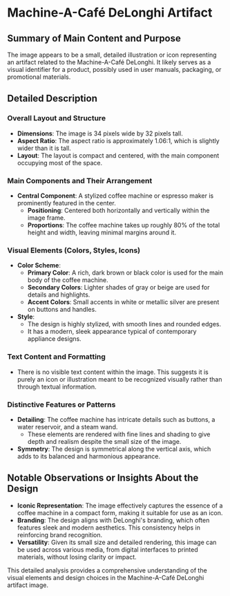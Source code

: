 # Machine-A-Café DeLonghi Artifact

## Summary of Main Content and Purpose
The image appears to be a small, detailed illustration or icon representing an artifact related to the Machine-A-Café DeLonghi. It likely serves as a visual identifier for a product, possibly used in user manuals, packaging, or promotional materials.

## Detailed Description

### Overall Layout and Structure
- **Dimensions**: The image is 34 pixels wide by 32 pixels tall.
- **Aspect Ratio**: The aspect ratio is approximately 1.06:1, which is slightly wider than it is tall.
- **Layout**: The layout is compact and centered, with the main component occupying most of the space.

### Main Components and Their Arrangement
- **Central Component**: A stylized coffee machine or espresso maker is prominently featured in the center.
  - **Positioning**: Centered both horizontally and vertically within the image frame.
  - **Proportions**: The coffee machine takes up roughly 80% of the total height and width, leaving minimal margins around it.

### Visual Elements (Colors, Styles, Icons)
- **Color Scheme**:
  - **Primary Color**: A rich, dark brown or black color is used for the main body of the coffee machine.
  - **Secondary Colors**: Lighter shades of gray or beige are used for details and highlights.
  - **Accent Colors**: Small accents in white or metallic silver are present on buttons and handles.
- **Style**:
  - The design is highly stylized, with smooth lines and rounded edges.
  - It has a modern, sleek appearance typical of contemporary appliance designs.

### Text Content and Formatting
- There is no visible text content within the image. This suggests it is purely an icon or illustration meant to be recognized visually rather than through textual information.

### Distinctive Features or Patterns
- **Detailing**: The coffee machine has intricate details such as buttons, a water reservoir, and a steam wand.
  - These elements are rendered with fine lines and shading to give depth and realism despite the small size of the image.
- **Symmetry**: The design is symmetrical along the vertical axis, which adds to its balanced and harmonious appearance.

## Notable Observations or Insights About the Design
- **Iconic Representation**: The image effectively captures the essence of a coffee machine in a compact form, making it suitable for use as an icon.
- **Branding**: The design aligns with DeLonghi's branding, which often features sleek and modern aesthetics. This consistency helps in reinforcing brand recognition.
- **Versatility**: Given its small size and detailed rendering, this image can be used across various media, from digital interfaces to printed materials, without losing clarity or impact.

This detailed analysis provides a comprehensive understanding of the visual elements and design choices in the Machine-A-Café DeLonghi artifact image.